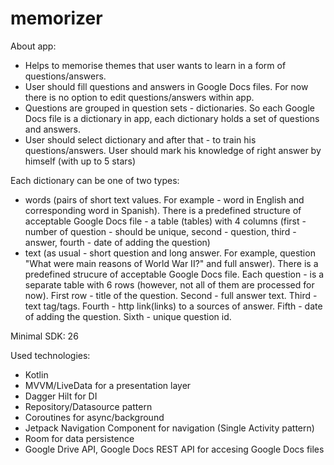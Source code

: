# memorizer

About app:
- Helps to memorise themes that user wants to learn in a form of questions/answers. 
- User should fill questions and answers in Google Docs files. For now there is no option to edit questions/answers within app.
- Questions are grouped in question sets - dictionaries. So each Google Docs file is a dictionary in app, each dictionary holds a set of questions and answers.
- User should select dictionary and after that - to train his questions/answers. User should mark his knowledge of right answer by himself (with up to 5 stars) 

Each dictionary can be one of two types: 
- words (pairs of short text values. For example - word in English and corresponding word in Spanish). There is a predefined structure of acceptable Google Docs file - a table (tables) with 4 columns (first - number of question - should be unique, second - question, third - answer, fourth - date of adding the question)
- text (as usual - short question and long answer. For example, question "What were main reasons of World War II?" and full answer). There is a predefined strucure of acceptable Google Docs file. Each question - is a separate table with 6 rows (however, not all of them are processed for now). First row - title of the question. Second - full answer text. Third - text tag/tags. Fourth - http link(links) to a sources of answer. Fifth - date of adding the question. Sixth - unique question id. 

Minimal SDK: 26

Used technologies:
- Kotlin
- MVVM/LiveData for a presentation layer
- Dagger Hilt for DI
- Repository/Datasource pattern
- Coroutines for async/background
- Jetpack Navigation Component for navigation (Single Activity pattern)
- Room for data persistence
- Google Drive API, Google Docs REST API for accesing Google Docs files
